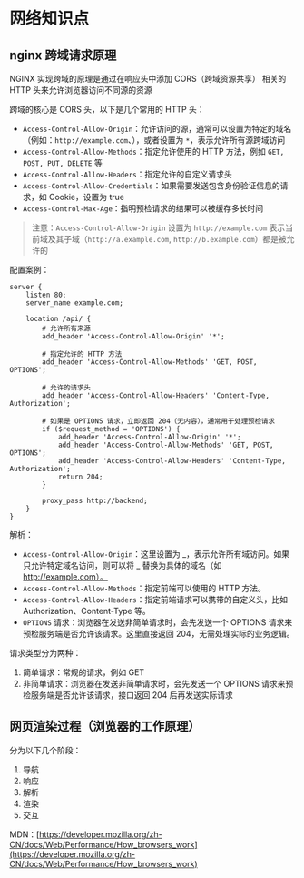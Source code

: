 # 网络知识点

## nginx 跨域请求原理

NGINX 实现跨域的原理是通过在响应头中添加 CORS（跨域资源共享） 相关的 HTTP 头来允许浏览器访问不同源的资源

跨域的核心是 CORS 头，以下是几个常用的 HTTP 头：

-   `Access-Control-Allow-Origin`：允许访问的源，通常可以设置为特定的域名（例如：`http://example.com`、），或者设置为 `*`，表示允许所有源跨域访问
-   `Access-Control-Allow-Methods`：指定允许使用的 HTTP 方法，例如 `GET, POST, PUT, DELETE` 等
-   `Access-Control-Allow-Headers`：指定允许的自定义请求头
-   `Access-Control-Allow-Credentials`：如果需要发送包含身份验证信息的请求，如 Cookie，设置为 true
-   `Access-Control-Max-Age`：指明预检请求的结果可以被缓存多长时间

> 注意：`Access-Control-Allow-Origin` 设置为 `http://example.com` 表示当前域及其子域（`http://a.example.com`, `http://b.example.com`）都是被允许的

配置案例：

```nginx
server {
    listen 80;
    server_name example.com;

    location /api/ {
        # 允许所有来源
        add_header 'Access-Control-Allow-Origin' '*';

        # 指定允许的 HTTP 方法
        add_header 'Access-Control-Allow-Methods' 'GET, POST, OPTIONS';

        # 允许的请求头
        add_header 'Access-Control-Allow-Headers' 'Content-Type, Authorization';

        # 如果是 OPTIONS 请求，立即返回 204（无内容），通常用于处理预检请求
        if ($request_method = 'OPTIONS') {
            add_header 'Access-Control-Allow-Origin' '*';
            add_header 'Access-Control-Allow-Methods' 'GET, POST, OPTIONS';
            add_header 'Access-Control-Allow-Headers' 'Content-Type, Authorization';
            return 204;
        }

        proxy_pass http://backend;
    }
}
```

解析：

-   `Access-Control-Allow-Origin`：这里设置为 _，表示允许所有域访问。如果只允许特定域名访问，则可以将 _ 替换为具体的域名（如 http://example.com）。
-   `Access-Control-Allow-Methods`：指定前端可以使用的 HTTP 方法。
-   `Access-Control-Allow-Headers`：指定前端请求可以携带的自定义头，比如 Authorization、Content-Type 等。
-   `OPTIONS` 请求：浏览器在发送非简单请求时，会先发送一个 OPTIONS 请求来预检服务端是否允许该请求。这里直接返回 204，无需处理实际的业务逻辑。

请求类型分为两种：

1. 简单请求：常规的请求，例如 GET
2. 非简单请求：浏览器在发送非简单请求时，会先发送一个 OPTIONS 请求来预检服务端是否允许该请求，接口返回 204 后再发送实际请求

## 网页渲染过程（浏览器的工作原理）

分为以下几个阶段：

1. 导航
2. 响应
3. 解析
4. 渲染
5. 交互

MDN：[https://developer.mozilla.org/zh-CN/docs/Web/Performance/How_browsers_work](https://developer.mozilla.org/zh-CN/docs/Web/Performance/How_browsers_work)
